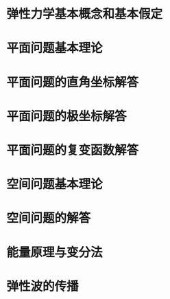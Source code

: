 # 弹性力学基本概念和基本假定
# 平面问题基本理论
# 平面问题的直角坐标解答
# 平面问题的极坐标解答
# 平面问题的复变函数解答
# 空间问题基本理论
# 空间问题的解答
# 能量原理与变分法
# 弹性波的传播
